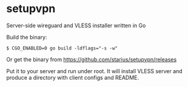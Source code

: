 # setupvpn
Server-side wireguard and VLESS installer written in Go

Build the binary:
```
$ CGO_ENABLED=0 go build -ldflags="-s -w"
```

Or get the binary from https://github.com/starius/setupvpn/releases

Put it to your server and run under root.
It will install VLESS server and produce a directory with
client configs and README.
